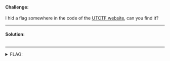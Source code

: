 #### Challenge:

I hid a flag somewhere in the code of the [UTCTF website](https://isss.io/utctf), can you find it?

---

#### Solution:

```bash
```

---

<details><summary>FLAG:</summary>

```
utflag{you_found_me_0123959}
```

</details>
<br/>
